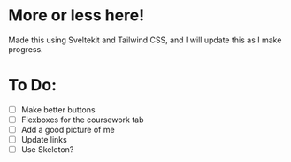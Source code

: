 # More or less here!

Made this using Sveltekit and Tailwind CSS, and I will update this as I make progress.

# To Do:

- [ ] Make better buttons
- [ ] Flexboxes for the coursework tab
- [ ] Add a good picture of me
- [ ] Update links
- [ ] Use Skeleton?
